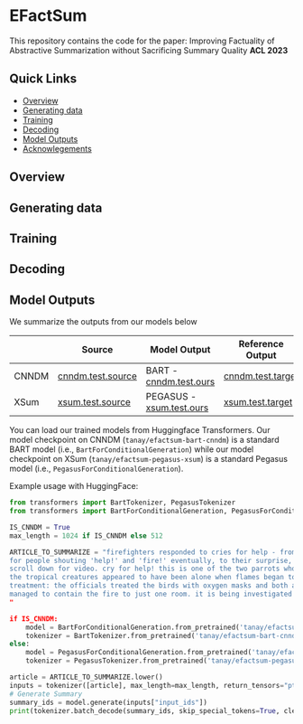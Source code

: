 # EFactSum
This repository contains the code for the paper: Improving Factuality of Abstractive Summarization without Sacrificing Summary Quality **ACL 2023**

## Quick Links

- [Overview](#overview)
- [Generating data](#generating-data)
- [Training](#training)
- [Decoding](#decoding)
- [Model Outputs](#model-outputs)
- [Acknowlegements](#acknowlegements)

## Overview

## Generating data

## Training

## Decoding


## Model Outputs
We summarize the outputs from our models below

|          | Source | Model Output | Reference Output |
|----------|---------|---------|---------|
| CNNDM    | [cnndm.test.source](output/cnndm.test.source.txt) | BART - [cnndm.test.ours](output/cnndm.test.ours.txt) | [cnndm.test.target](output/cnndm.test.target.txt)  |
| XSum     | [xsum.test.source](output/xsum.test.source.txt) |  PEGASUS - [xsum.test.ours](output/xsum.test.ours.txt) | [xsum.test.target](output/xsum.test.target.text)  |



You can load our trained models from Huggingface Transformers.
Our model checkpoint on CNNDM (`tanay/efactsum-bart-cnndm`) is a standard BART model (i.e., `BartForConditionalGeneration`) while our model checkpoint on XSum (`tanay/efactsum-pegasus-xsum`) is a standard Pegasus model (i.e., `PegasusForConditionalGeneration`).

Example usage with HuggingFace: 

```python
from transformers import BartTokenizer, PegasusTokenizer
from transformers import BartForConditionalGeneration, PegasusForConditionalGeneration

IS_CNNDM = True
max_length = 1024 if IS_CNNDM else 512

ARTICLE_TO_SUMMARIZE = "firefighters responded to cries for help - from two parrots. the crew scoured a burning home in boise, idaho, searching \
for people shouting 'help!' and 'fire!' eventually, to their surprise, they found a pair of squawking birds. \
scroll down for video. cry for help! this is one of the two parrots who were found in a burning home after calling for help. \
the tropical creatures appeared to have been alone when flames began to sweep the property. but they seemed to know what to do. \
treatment: the officials treated the birds with oxygen masks and both are expected to survive. according to kboi, the cause of the officers \
managed to contain the fire to just one room. it is being investigated and no people were found inside. officials have yet to track down the birds' owners. .\ 
"

if IS_CNNDM:
    model = BartForConditionalGeneration.from_pretrained('tanay/efactsum-bart-cnndm')
    tokenizer = BartTokenizer.from_pretrained('tanay/efactsum-bart-cnndm')
else:
    model = PegasusForConditionalGeneration.from_pretrained('tanay/efactsum-pegasus-xsum')
    tokenizer = PegasusTokenizer.from_pretrained('tanay/efactsum-pegasus-xsum')

article = ARTICLE_TO_SUMMARIZE.lower()
inputs = tokenizer([article], max_length=max_length, return_tensors="pt", truncation=True)
# Generate Summary
summary_ids = model.generate(inputs["input_ids"])
print(tokenizer.batch_decode(summary_ids, skip_special_tokens=True, clean_up_tokenization_spaces=False)[0])
```

